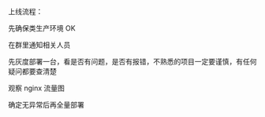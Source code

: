 上线流程：

先确保类生产环境 OK

在群里通知相关人员

先灰度部署一台，看是否有问题，是否有报错，不熟悉的项目一定要谨慎，有任何疑问都要查清楚

观察 nginx 流量图

确定无异常后再全量部署